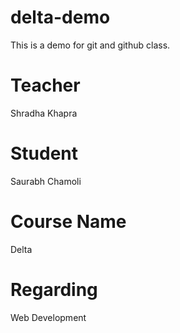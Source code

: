 # delta-demo
This is a demo for git and github class.

# Teacher
Shradha Khapra

# Student
Saurabh Chamoli

# Course Name
Delta

# Regarding
Web Development
